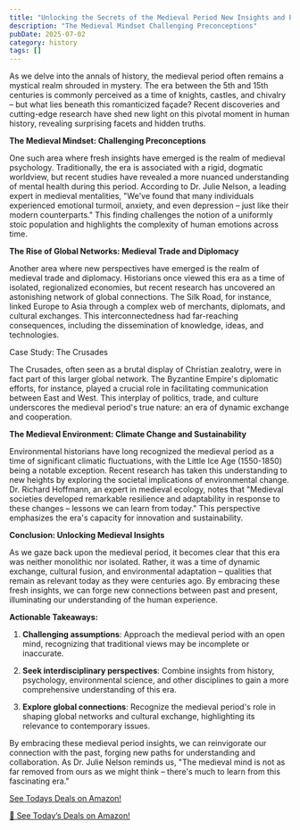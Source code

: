```yaml
---
title: "Unlocking the Secrets of the Medieval Period New Insights and Perspectives"
description: "The Medieval Mindset Challenging Preconceptions"
pubDate: 2025-07-02
category: history
tags: []
---
```


As we delve into the annals of history, the medieval period often remains a mystical realm shrouded in mystery. The era between the 5th and 15th centuries is commonly perceived as a time of knights, castles, and chivalry – but what lies beneath this romanticized façade? Recent discoveries and cutting-edge research have shed new light on this pivotal moment in human history, revealing surprising facets and hidden truths.

**The Medieval Mindset: Challenging Preconceptions**

One such area where fresh insights have emerged is the realm of medieval psychology. Traditionally, the era is associated with a rigid, dogmatic worldview, but recent studies have revealed a more nuanced understanding of mental health during this period. According to Dr. Julie Nelson, a leading expert in medieval mentalities, "We've found that many individuals experienced emotional turmoil, anxiety, and even depression – just like their modern counterparts." This finding challenges the notion of a uniformly stoic population and highlights the complexity of human emotions across time.

**The Rise of Global Networks: Medieval Trade and Diplomacy**

Another area where new perspectives have emerged is the realm of medieval trade and diplomacy. Historians once viewed this era as a time of isolated, regionalized economies, but recent research has uncovered an astonishing network of global connections. The Silk Road, for instance, linked Europe to Asia through a complex web of merchants, diplomats, and cultural exchanges. This interconnectedness had far-reaching consequences, including the dissemination of knowledge, ideas, and technologies.

Case Study: The Crusades

The Crusades, often seen as a brutal display of Christian zealotry, were in fact part of this larger global network. The Byzantine Empire's diplomatic efforts, for instance, played a crucial role in facilitating communication between East and West. This interplay of politics, trade, and culture underscores the medieval period's true nature: an era of dynamic exchange and cooperation.

**The Medieval Environment: Climate Change and Sustainability**

Environmental historians have long recognized the medieval period as a time of significant climatic fluctuations, with the Little Ice Age (1550-1850) being a notable exception. Recent research has taken this understanding to new heights by exploring the societal implications of environmental change. Dr. Richard Hoffmann, an expert in medieval ecology, notes that "Medieval societies developed remarkable resilience and adaptability in response to these changes – lessons we can learn from today." This perspective emphasizes the era's capacity for innovation and sustainability.

**Conclusion: Unlocking Medieval Insights**

As we gaze back upon the medieval period, it becomes clear that this era was neither monolithic nor isolated. Rather, it was a time of dynamic exchange, cultural fusion, and environmental adaptation – qualities that remain as relevant today as they were centuries ago. By embracing these fresh insights, we can forge new connections between past and present, illuminating our understanding of the human experience.

**Actionable Takeaways:**

1. **Challenging assumptions**: Approach the medieval period with an open mind, recognizing that traditional views may be incomplete or inaccurate.

2. **Seek interdisciplinary perspectives**: Combine insights from history, psychology, environmental science, and other disciplines to gain a more comprehensive understanding of this era.

3. **Explore global connections**: Recognize the medieval period's role in shaping global networks and cultural exchange, highlighting its relevance to contemporary issues.

By embracing these medieval period insights, we can reinvigorate our connection with the past, forging new paths for understanding and collaboration. As Dr. Julie Nelson reminds us, "The medieval mind is not as far removed from ours as we might think – there's much to learn from this fascinating era."

[ See Todays Deals on Amazon!](https://amzn.to/3UjsCWp)

[🛒 See Today’s Deals on Amazon!](https://amzn.to/3UjsCWp)
